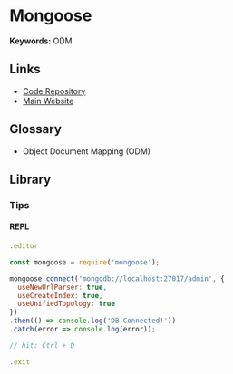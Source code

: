 # Mongoose

<!--
https://github.com/typegoose/typegoose
-->

**Keywords:** ODM

## Links

- [Code Repository](https://github.com/Automattic/mongoose)
- [Main Website](https://mongoosejs.com)

## Glossary

- Object Document Mapping (ODM)

## Library

### Tips

#### REPL

```js
.editor

const mongoose = require('mongoose');

mongoose.connect('mongodb://localhost:27017/admin', {
  useNewUrlParser: true,
  useCreateIndex: true,
  useUnifiedTopology: true
})
.then(() => console.log('DB Connected!'))
.catch(error => console.log(error));

// hit: Ctrl + D

.exit
```
